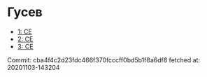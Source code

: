 # Гусев
- [1: CE](1.md)
- [2: CE](2.md)
- [3: CE](3.md)

Commit: cba4f4c2d23fdc466f370fcccff0bd5b1f8a6df8
 fetched at: 20201103-143204
